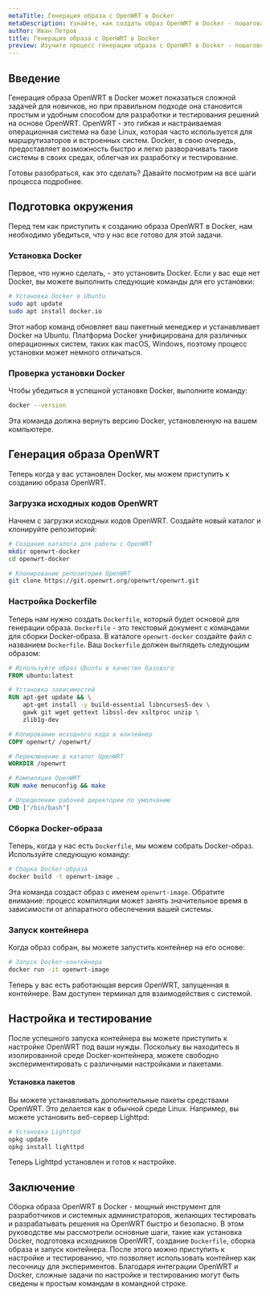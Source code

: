 ```yaml
---
metaTitle: Генерация образа с OpenWRT в Docker
metaDescription: Узнайте, как создать образ OpenWRT в Docker - пошаговая инструкция - настройка окружения и создание образа
author: Иван Петров
title: Генерация образа с OpenWRT в Docker
preview: Изучите процесс генерации образа с OpenWRT в Docker - пошаговое руководство поможет вам легко создать и настроить собственное окружение
---
```


## Введение

Генерация образа OpenWRT в Docker может показаться сложной задачей для новичков, но при правильном подходе она становится простым и удобным способом для разработки и тестирования решений на основе OpenWRT. OpenWRT - это гибкая и настраиваемая операционная система на базе Linux, которая часто используется для маршрутизаторов и встроенных систем. Docker, в свою очередь, предоставляет возможность быстро и легко разворачивать такие системы в своих средах, облегчая их разработку и тестирование.

Готовы разобраться, как это сделать? Давайте посмотрим на все шаги процесса подробнее.

## Подготовка окружения

Перед тем как приступить к созданию образа OpenWRT в Docker, нам необходимо убедиться, что у нас все готово для этой задачи. 

### Установка Docker

Первое, что нужно сделать, - это установить Docker. Если у вас еще нет Docker, вы можете выполнить следующие команды для его установки:

```bash
# Установка Docker в Ubuntu
sudo apt update
sudo apt install docker.io
```

Этот набор команд обновляет ваш пакетный менеджер и устанавливает Docker на Ubuntu. Платформа Docker унифицирована для различных операционных систем, таких как macOS, Windows, поэтому процесс установки может немного отличаться.

### Проверка установки Docker

Чтобы убедиться в успешной установке Docker, выполните команду:

```bash
docker --version
```

Эта команда должна вернуть версию Docker, установленную на вашем компьютере.

## Генерация образа OpenWRT

Теперь когда у вас установлен Docker, мы можем приступить к созданию образа OpenWRT.

### Загрузка исходных кодов OpenWRT

Начнем с загрузки исходных кодов OpenWRT. Создайте новый каталог и клонируйте репозиторий:

```bash
# Создание каталога для работы с OpenWRT
mkdir openwrt-docker
cd openwrt-docker

# Клонирование репозитория OpenWRT
git clone https://git.openwrt.org/openwrt/openwrt.git
```

### Настройка Dockerfile

Теперь нам нужно создать `Dockerfile`, который будет основой для генерации образа. `Dockerfile` - это текстовый документ с командами для сборки Docker-образа. В каталоге `openwrt-docker` создайте файл с названием `Dockerfile`. Ваш `Dockerfile` должен выглядеть следующим образом:

```dockerfile
# Используйте образ Ubuntu в качестве базового
FROM ubuntu:latest

# Установка зависимостей
RUN apt-get update && \
    apt-get install -y build-essential libncurses5-dev \
    gawk git wget gettext libssl-dev xsltproc unzip \
    zlib1g-dev

# Копирование исходного кода в контейнер
COPY openwrt/ /openwrt/

# Переключение в каталог OpenWRT
WORKDIR /openwrt

# Компиляция OpenWRT
RUN make menuconfig && make

# Определение рабочей директории по умолчанию
CMD ["/bin/bash"]
```

### Сборка Docker-образа

Теперь, когда у нас есть `Dockerfile`, мы можем собрать Docker-образ. Используйте следующую команду:

```bash
# Сборка Docker-образа
docker build -t openwrt-image .
```

Эта команда создаст образ с именем `openwrt-image`. Обратите внимание: процесс компиляции может занять значительное время в зависимости от аппаратного обеспечения вашей системы.

### Запуск контейнера

Когда образ собран, вы можете запустить контейнер на его основе:

```bash
# Запуск Docker-контейнера
docker run -it openwrt-image
```

Теперь у вас есть работающая версия OpenWRT, запущенная в контейнере. Вам доступен терминал для взаимодействия с системой.

## Настройка и тестирование

После успешного запуска контейнера вы можете приступить к настройке OpenWRT под ваши нужды. Поскольку вы находитесь в изолированной среде Docker-контейнера, можете свободно экспериментировать с различными настройками и пакетами.

#### Установка пакетов

Вы можете устанавливать дополнительные пакеты средствами OpenWRT. Это делается как в обычной среде Linux. Например, вы можете установить веб-сервер Lighttpd:

```bash
# Установка Lighttpd
opkg update
opkg install lighttpd
```

Теперь Lighttpd установлен и готов к настройке.

## Заключение

Сборка образа OpenWRT в Docker - мощный инструмент для разработчиков и системных администраторов, желающих тестировать и разрабатывать решения на OpenWRT быстро и безопасно. В этом руководстве мы рассмотрели основные шаги, такие как установка Docker, подготовка исходников OpenWRT, создание `Dockerfile`, сборка образа и запуск контейнера. После этого можно приступить к настройке и тестированию, что позволяет использовать контейнер как песочницу для экспериментов. Благодаря интеграции OpenWRT и Docker, сложные задачи по настройке и тестированию могут быть сведены к простым командам в командной строке.
